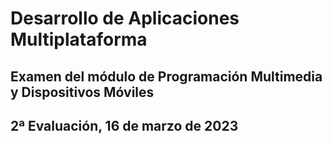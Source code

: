 # Desarrollo de Aplicaciones Multiplataforma
## Examen del módulo de Programación Multimedia y Dispositivos Móviles
## 2ª Evaluación, 16 de marzo de 2023
